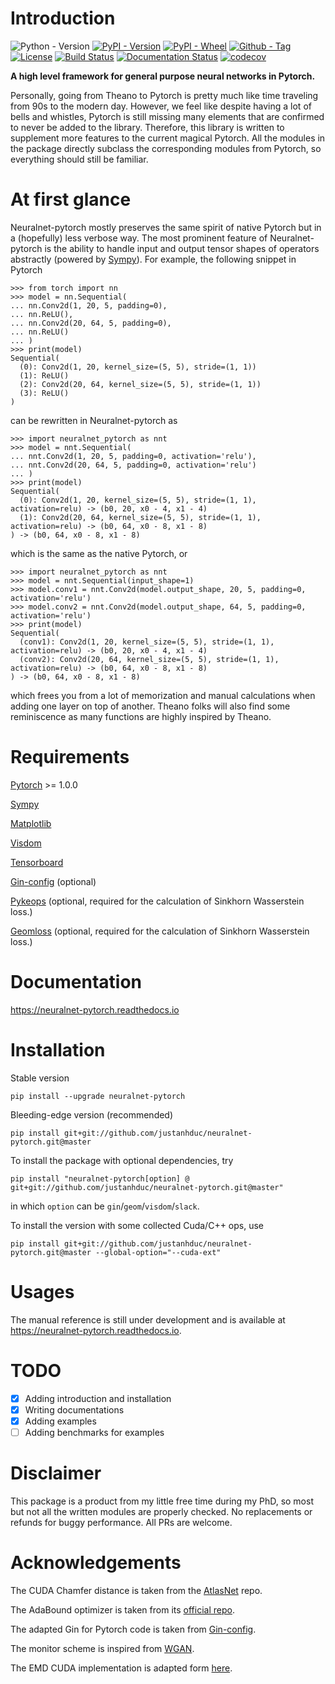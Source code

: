 # Introduction
![Python - Version](https://img.shields.io/pypi/pyversions/neuralnet-pytorch.svg)
[![PyPI - Version](https://img.shields.io/pypi/v/neuralnet-pytorch.svg)](https://pypi.org/project/neuralnet-pytorch/)
[![PyPI - Wheel](https://img.shields.io/pypi/wheel/neuralnet-pytorch.svg)](https://pypi.org/project/neuralnet-pytorch/)
[![Github - Tag](https://img.shields.io/github/tag/justanhduc/neuralnet-pytorch.svg)](https://github.com/justanhduc/neuralnet-pytorch/releases/tag/rel-0.0.4)
[![License](https://img.shields.io/github/license/justanhduc/neuralnet-pytorch.svg)](https://github.com/justanhduc/neuralnet-pytorch/blob/master/LICENSE.txt)
[![Build Status](https://travis-ci.org/justanhduc/neuralnet-pytorch.svg?branch=master)](https://travis-ci.org/justanhduc/neuralnet-pytorch)
[![Documentation Status](https://readthedocs.org/projects/neuralnet-pytorch/badge/?version=latest)](https://neuralnet-pytorch.readthedocs.io/en/latest/?badge=latest)
[![codecov](https://codecov.io/gh/justanhduc/neuralnet-pytorch/branch/master/graph/badge.svg)](https://codecov.io/gh/justanhduc/neuralnet-pytorch)

__A high level framework for general purpose neural networks in Pytorch.__

Personally, going from Theano to Pytorch is pretty much like
time traveling from 90s to the modern day.
However, we feel like despite having a lot of bells and whistles,
Pytorch is still missing many elements
that are confirmed to never be added to the library.
Therefore, this library is written to supplement more features
to the current magical Pytorch.
All the modules in the package directly subclass
the corresponding modules from Pytorch,
so everything should still be familiar.

# At first glance
Neuralnet-pytorch mostly preserves the same spirit of native Pytorch but in a 
(hopefully) less verbose way.
The most prominent feature of Neuralnet-pytorch is the ability to handle 
input and output tensor shapes of operators abstractly 
(powered by [Sympy](https://docs.sympy.org/latest/index.html)).
For example, the following snippet in Pytorch

```
>>> from torch import nn
>>> model = nn.Sequential(
... nn.Conv2d(1, 20, 5, padding=0),
... nn.ReLU(),
... nn.Conv2d(20, 64, 5, padding=0),
... nn.ReLU()
... )
>>> print(model)
Sequential(
  (0): Conv2d(1, 20, kernel_size=(5, 5), stride=(1, 1))
  (1): ReLU()
  (2): Conv2d(20, 64, kernel_size=(5, 5), stride=(1, 1))
  (3): ReLU()
)
```

can be rewritten in Neuralnet-pytorch as 
```
>>> import neuralnet_pytorch as nnt
>>> model = nnt.Sequential(
... nnt.Conv2d(1, 20, 5, padding=0, activation='relu'),
... nnt.Conv2d(20, 64, 5, padding=0, activation='relu')
... )
>>> print(model)
Sequential(
  (0): Conv2d(1, 20, kernel_size=(5, 5), stride=(1, 1), activation=relu) -> (b0, 20, x0 - 4, x1 - 4)
  (1): Conv2d(20, 64, kernel_size=(5, 5), stride=(1, 1), activation=relu) -> (b0, 64, x0 - 8, x1 - 8)
) -> (b0, 64, x0 - 8, x1 - 8)

```

which is the same as the native Pytorch, or 

```
>>> import neuralnet_pytorch as nnt
>>> model = nnt.Sequential(input_shape=1)
>>> model.conv1 = nnt.Conv2d(model.output_shape, 20, 5, padding=0, activation='relu')
>>> model.conv2 = nnt.Conv2d(model.output_shape, 64, 5, padding=0, activation='relu')
>>> print(model)
Sequential(
  (conv1): Conv2d(1, 20, kernel_size=(5, 5), stride=(1, 1), activation=relu) -> (b0, 20, x0 - 4, x1 - 4)
  (conv2): Conv2d(20, 64, kernel_size=(5, 5), stride=(1, 1), activation=relu) -> (b0, 64, x0 - 8, x1 - 8)
) -> (b0, 64, x0 - 8, x1 - 8)
```

which frees you from a lot of memorization and manual calculations when adding one layer on top of another. 
Theano folks will also find some reminiscence as many functions are highly inspired by Theano.  

# Requirements

[Pytorch](https://pytorch.org/) >= 1.0.0

[Sympy](https://docs.sympy.org/latest/index.html)

[Matplotlib](https://matplotlib.org/)

[Visdom](https://github.com/facebookresearch/visdom)

[Tensorboard](https://www.tensorflow.org/tensorboard)

[Gin-config](https://github.com/google/gin-config) (optional)

[Pykeops](https://github.com/getkeops/keops) 
(optional, required for the calculation of Sinkhorn Wasserstein loss.)

[Geomloss](https://github.com/jeanfeydy/geomloss) 
(optional, required for the calculation of Sinkhorn Wasserstein loss.)

# Documentation

https://neuralnet-pytorch.readthedocs.io

# Installation

Stable version
```
pip install --upgrade neuralnet-pytorch
```

Bleeding-edge version (recommended)

```
pip install git+git://github.com/justanhduc/neuralnet-pytorch.git@master
```

To install the package with optional dependencies, try

```
pip install "neuralnet-pytorch[option] @ git+git://github.com/justanhduc/neuralnet-pytorch.git@master"
```
in which `option` can be `gin`/`geom`/`visdom`/`slack`.

To install the version with some collected Cuda/C++ ops, use

```
pip install git+git://github.com/justanhduc/neuralnet-pytorch.git@master --global-option="--cuda-ext"
```

# Usages

The manual reference is still under development and is available at https://neuralnet-pytorch.readthedocs.io.

# TODO

- [x] Adding introduction and installation 
- [x] Writing documentations
- [x] Adding examples
- [ ] Adding benchmarks for examples

# Disclaimer

This package is a product from my little free time during my PhD, 
so most but not all the written modules are properly checked. 
No replacements or refunds for buggy performance. 
All PRs are welcome. 

# Acknowledgements

The CUDA Chamfer distance is taken from the [AtlasNet](https://github.com/ThibaultGROUEIX/AtlasNet) repo.

The AdaBound optimizer is taken from its [official repo](https://github.com/Luolc/AdaBound).

The adapted Gin for Pytorch code is taken from [Gin-config](https://github.com/google/gin-config).

The monitor scheme is inspired from [WGAN](https://github.com/igul222/improved_wgan_training).

The EMD CUDA implementation is adapted form [here](https://github.com/daerduoCarey/PyTorchEMD).
